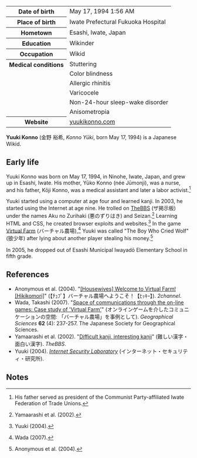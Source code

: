 <table itemscope itemtype="https://schema.org/Person">
  <tr>
    <th>Date of birth</th>
    <td>May 17, 1994 1:56 AM</td>
  </tr>
  <tr>
    <th>Place of birth</th>
    <td>Iwate Prefectural Fukuoka Hospital</td>
  </tr>
  <tr>
    <th>Hometown</th>
    <td>Esashi, Iwate, Japan</td>
  </tr>
  <tr>
    <th>Education</th>
    <td>Wikinder</td>
  </tr>
  <tr>
    <th>Occupation</th>
    <td>Wikid</td>
  </tr>
  <tr>
    <th rowspan="6" valign="top">Medical conditions</th>
    <td>Stuttering</td>
  </tr>
  <tr>
    <td>Color blindness</td>
  </tr>
  <tr>
    <td>Allergic rhinitis</td>
  </tr>
  <tr>
    <td>Varicocele</td>
  </tr>
  <tr>
    <td>Non-24-hour sleep-wake disorder</td>
  </tr>
  <tr>
    <td>Anisometropia</td>
  </tr>
  <tr>
    <th>Website</th>
    <td>
      <a href="https://yuukikonno.com/">yuukikonno.com</a>
    </td>
  </tr>
</table>

**Yuuki Konno** (金野 裕希, _Konno Yūki_, born May 17, 1994) is a Japanese Wikid.

## Early life

Yuuki Konno was born on May 17, 1994, in Ninohe, Iwate, Japan, and grew up in Esashi, Iwate. His mother, Yūko Konno (née Jūmonji), was a nurse, and his father, Kōji Konno, was a medical assistant and later a labor activist.[^1]

Yuuki started using a computer at age four and learned kanji. In 2003, he started using the Internet at age nine. He trolled on [TheBBS](https://web.archive.org/web/20031022181655/http://thebbs.jp/) (ザ掲示板) under the names Aku no Zurihaki (悪のずりはき) and Seizan.[^2] Learning HTML and CSS, he created browser exploits and websites.[^3] In the game [Virtual Farm](https://web.archive.org/web/20040407090500/http://www.comitia.jp/farm/) (バーチャル農場),[^4] Yuuki was called "The Boy Who Cried Wolf" (狼少年) after lying about another player stealing his money.[^5]

In 2005, he dropped out of Esashi Municipal Iwayadō Elementary School in fifth grade.

## References

* Anonymous et al. (2004). "[[Housewives] Welcome to Virtual Farm! [Hikikomori]](https://web.archive.org/web/20220302115233/https://ex2.5ch.net/test/read.cgi/net/1081471803/)" (【ﾁｭﾌﾟ】バーチャル農場へようこそ！【ﾋｯｷｰ】). _2channel_.
* Wada, Takashi (2007). "[Space of communications through the on-line games: Case study of 'Virtual Farm'](https://doi.org/10.20630/chirikagaku.62.4_237)" (オンラインゲームを介したコミュニケーションの空間: 「バーチャル農場」を事例として). _Geographical Sciences_ **62** (4): 237-257. The Japanese Society for Geographical Sciences.
* Yamaarashi et al. (2002). "[Difficult kanji, interesting kanji](https://web.archive.org/web/20040621193632/http://language.dot.thebbs.jp/1035980740.html)" (難しい漢字・面白い漢字). _TheBBS_.
* Yuuki (2004). _[Internet Security Laboratory](https://web.archive.org/web/20050311192522/http://www.geocities.jp/xxwnt853/top.html)_ (インターネット・セキュリティ・研究所).

## Notes

[^1]: His father served as president of the Communist Party-affiliated Iwate Federation of Trade Unions.

[^2]: Yamaarashi et al. (2002).

[^3]: Yuuki (2004).

[^4]: Wada (2007).

[^5]: Anonymous et al. (2004).
